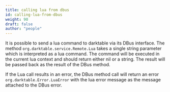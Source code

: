 ```yaml
---
title: calling lua from dbus
id: calling-lua-from-dbus
weight: 90
draft: false
author: "people"
---
```


It is possible to send a lua command to darktable via its DBus interface. The method `org.darktable.service.Remote.Lua` takes a single string parameter which is interpreted as a lua command. The command will be executed in the current lua context and should return either nil or a string. The result will be passed back as the result of the DBus method.

If the Lua call results in an error, the DBus method call will return an error `org.darktable.Error.LuaError` with the lua error message as the message attached to the DBus error. 
